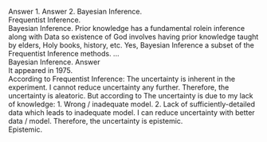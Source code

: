 Answer 1.
Answer 2.
Bayesian Inference.  
Frequentist Inference.  
Bayesian Inference. Prior knowledge has a fundamental rolein inference along with Data so existence of God involves having prior knowledge taught by elders, Holy books, history, etc. 
Yes, Bayesian Inference a subset of the Frequentist Inference methods. ...  
Bayesian Inference. 
Answer  
It appeared in 1975.  
According to Frequentist Inference: The uncertainty is inherent in the experiment. I cannot reduce uncertainty any further. Therefore, the uncertainty is aleatoric. But according to The uncertainty is due to my lack of knowledge: 1. Wrong / inadequate model. 2. Lack of sufficiently-detailed data which leads to inadequate model. I can reduce uncertainty with better data / model. Therefore, the uncertainty is epistemic.  
Epistemic.  
